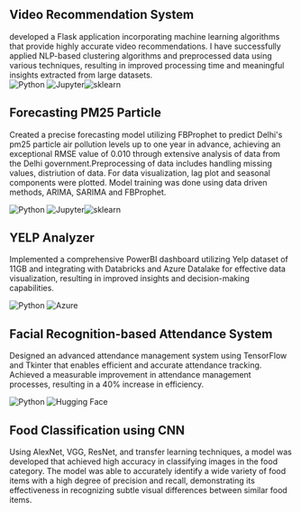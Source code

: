 
## Video Recommendation System
developed a Flask application incorporating machine learning algorithms that provide highly accurate video recommendations. I have successfully applied NLP-based clustering algorithms and preprocessed data using various techniques, resulting in improved processing time and meaningful insights extracted from large datasets.  
![Python](https://img.shields.io/badge/Python-white?logo=Python) ![Jupyter](https://img.shields.io/badge/Jupyter-white?logo=Jupyter)![sklearn](https://img.shields.io/badge/sklearn-white?logo=scikit-learn)

## Forecasting PM25 Particle
Created a precise forecasting model utilizing FBProphet to predict Delhi's pm25 particle air pollution levels up to one year in advance, achieving an exceptional RMSE value of 0.010 through extensive analysis of data from the Delhi government.Preprocessing of data includes handling missing values, distriution of data. For data visualization, lag plot and seasonal components were plotted. Model training was done using data driven methods, ARIMA, SARIMA and FBProphet.

![Python](https://img.shields.io/badge/Python-white?logo=Python) ![Jupyter](https://img.shields.io/badge/Jupyter-white?logo=Jupyter)![sklearn](https://img.shields.io/badge/sklearn-white?logo=scikit-learn) 

## YELP Analyzer
Implemented a comprehensive PowerBI dashboard utilizing Yelp dataset of 11GB and integrating with Databricks and Azure Datalake for effective data visualization, resulting in improved insights and decision-making capabilities. 

![Python](https://img.shields.io/badge/Python-white?logo=Python) ![Azure](https://img.shields.io/badge/Microsoft_Azure-0089D6?style=for-the-badge&logo=microsoft-azure&logoColor=white)


## Facial Recognition-based Attendance System
Designed an advanced attendance management system using TensorFlow and Tkinter that enables efficient and accurate attendance tracking. Achieved a measurable improvement in attendance management processes, resulting in a 40% increase in efficiency.

![Python](https://img.shields.io/badge/Python-white?logo=Python) ![Hugging Face](https://img.shields.io/badge/HuggingFace_Transformers-white?logo=huggingface)

## Food Classification using CNN
Using AlexNet, VGG, ResNet, and transfer learning techniques, a model was developed that achieved high accuracy in classifying images in the food category. The model was able to accurately identify a wide variety of food items with a high degree of precision and recall, demonstrating its effectiveness in recognizing subtle visual differences between similar food items. 




